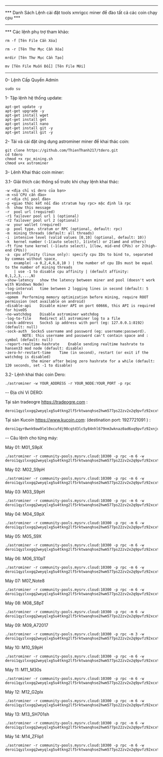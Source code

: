 **********************************************************************************
*** Danh Sách Lệnh cài đặt tools xmrigcc miner để đào tất cả các coin chạy cpu ***
**********************************************************************************
*** Các lệnh phụ trợ tham khảo:

	rm -f [Tên File Cần Xóa]

	rm -r [Tên Thư Mục Cần Xóa]

	mrdir [Tên Thư Mục Cần Tạo]

	mv [Tên File Muốn Đổi] [Tên File Mới]


**********************************************************************************
0- Lệnh Cấp Quyền Admin

	sudo su

1- Tập lệnh hệ thống update:

	apt-get update -y 
	apt-get upgrade -y
	apt-get install wget 
	apt-get install get 
	apt-get install nano
	apt-get install git -y
	apt-get install git -y

2- Tải và cài đặt ứng dụng astrominer miner để khai thác coin:

	git clone https://github.com/ThienThanh217/tdero.git
	cd tdero
	chmod +x rpc_mining.sh 
	chmod u+x astrominer

3- Lênh Khai thác coin miner:

3.1- Giải thích các thông số trước khi chạy lệnh khai thác:

	-w <địa chỉ ví dero của bạn> 
	-m <số CPU cần đào> 
	-r <địa chỉ pool đào>
	-p <giao thức kết nối đào stratum hay rpc> mặc định là rpc
	-h	show this message
	-r	pool url (required)
	-r1	failover pool url 1 (optional)
	-r2	failover pool url 2 (optional)
	-w	your wallet (required)
	-p	pool type. stratum or RPC (optional, default: rpc)
	-m	mining threads (default: all threads)
	-i	intensive level (valid values [0,10] (optional, default: 10))
	-k	kernel number (-1(auto select), 1(intel) or 2(amd and others)
	-ft	fine tune kernel (-1(auto select), 1(low, mid-end CPUs) or 2(high-end CPUs))
	-a	cpu affinity (linux only): specify cpu IDs to bind to, separated by commas without space, 
 		example( -a 0,2,4,6,8,10 ) | the number of cpu IDs must be equal to the number of mining threads 
   		| use -1 to disable cpu affinity | (default affinity: 0,1,2,3,...,N) 
	-show-latency	show the latency between miner and pool (doesn't work with Windows Node) 
	-log-interval	time between 2 logging lines in second (default: 5 seconds) 
	-opmem	Performing memory optimization before mining, require ROOT permission (not available on android) 
	-disable-api	Disable miner API on port 60666, this API is required for hiveOS 
	-no-watchdog	Disable astrominer watchdog
	-log-to-file	Redirect all astrominer log to a file
	-sock-address	Socks5 ip address with port (eg: 127.0.0.1:8192) (default: null)
	-sock-auth	Socks5 username and password (eg: username:password). 
 			NOTE: this username and password can't contain space and : symbol (default: null)
	-report-realtime-hashrate	 Enable sending realtime hashrate to hansen33 mod node (default: disable)
	-zero-hr-restart-time	 Time (in second), restart (or exit if the watchdog is disabled) 
 				the miner after being zero hashrate for a while (default: 120 seconds, set -1 to disable)
	
3.2- Lệnh khai thác coin Dero:

	./astrominer -w YOUR_ADDRESS -r YOUR_NODE:YOUR_PORT -p rpc

-- Địa chỉ Ví DERO:

Tại sàn tradeogre https://tradeogre.com : 

	deroi1qyzlxxgq2weyqlxg5u4tkng2lf5rktwanqhse2hwm577ps22zv2x2q9pvfz92xcxtq2z2k7l9sdq2h0pgr

Tại sàn Kucoin https://www.kucoin.com: (destination port: 1927721091 ) : 

	deroi1qyr8wnk9aw9lel0xcufdj98cqtd3lc5y84nhl679nm3wknaz0ad6xq9pvfz92xnju6cgx2ww579

-- Câu lệnh cho từng máy:

Máy 01: M01_S9pX

	./astrominer -r community-pools.mysrv.cloud:10300 -p rpc -m 6 -w deroi1qyzlxxgq2weyqlxg5u4tkng2lf5rktwanqhse2hwm577ps22zv2x2q9pvfz92xcxtq2z2k7l9sdq2h0pgr.M01_S9pX

Máy 02: M02_S9pH

	./astrominer -r community-pools.mysrv.cloud:10300 -p rpc -m 6 -w deroi1qyzlxxgq2weyqlxg5u4tkng2lf5rktwanqhse2hwm577ps22zv2x2q9pvfz92xcxtq2z2k7l9sdq2h0pgr.M02_S9pH

Máy 03: M03_S9pH

	./astrominer -r community-pools.mysrv.cloud:10300 -p rpc -m 6 -w deroi1qyzlxxgq2weyqlxg5u4tkng2lf5rktwanqhse2hwm577ps22zv2x2q9pvfz92xcxtq2z2k7l9sdq2h0pgr.M03_S9pH

Máy 04: M04_S9pX

	./astrominer -r community-pools.mysrv.cloud:10300 -p rpc -m 6 -w deroi1qyzlxxgq2weyqlxg5u4tkng2lf5rktwanqhse2hwm577ps22zv2x2q9pvfz92xcxtq2z2k7l9sdq2h0pgr.M04_S9pX

Máy 05: M05_S9X

	./astrominer -r community-pools.mysrv.cloud:10300 -p rpc -m 6 -w deroi1qyzlxxgq2weyqlxg5u4tkng2lf5rktwanqhse2hwm577ps22zv2x2q9pvfz92xcxtq2z2k7l9sdq2h0pgr.M05_S9X

Máy 06: M06_S10pT

	./astrominer -r community-pools.mysrv.cloud:10300 -p rpc -m 6 -w deroi1qyzlxxgq2weyqlxg5u4tkng2lf5rktwanqhse2hwm577ps22zv2x2q9pvfz92xcxtq2z2k7l9sdq2h0pgr.M06_S10pT

Máy 07: M07_Note8

	./astrominer -r community-pools.mysrv.cloud:10300 -p rpc -m 6 -w deroi1qyzlxxgq2weyqlxg5u4tkng2lf5rktwanqhse2hwm577ps22zv2x2q9pvfz92xcxtq2z2k7l9sdq2h0pgr.M07_Note8

Máy 08: M08_S8pT

	./astrominer -r community-pools.mysrv.cloud:10300 -p rpc -m 6 -w deroi1qyzlxxgq2weyqlxg5u4tkng2lf5rktwanqhse2hwm577ps22zv2x2q9pvfz92xcxtq2z2k7l9sdq2h0pgr.M08_S8pT

Máy 09: M09_A72017

	./astrominer -r community-pools.mysrv.cloud:10300 -p rpc -m 3 -w deroi1qyzlxxgq2weyqlxg5u4tkng2lf5rktwanqhse2hwm577ps22zv2x2q9pvfz92xcxtq2z2k7l9sdq2h0pgr.M09_A72017

Máy 10: M10_S9pH

	./astrominer -r community-pools.mysrv.cloud:10300 -p rpc -m 6 -w deroi1qyzlxxgq2weyqlxg5u4tkng2lf5rktwanqhse2hwm577ps22zv2x2q9pvfz92xcxtq2z2k7l9sdq2h0pgr.M10_S9pH

Máy 11: M11_M30s

	./astrominer -r community-pools.mysrv.cloud:10300 -p rpc -m 6 -w deroi1qyzlxxgq2weyqlxg5u4tkng2lf5rktwanqhse2hwm577ps22zv2x2q9pvfz92xcxtq2z2k7l9sdq2h0pgr.M11_M30s

Máy 12: M12_G2plx

	./astrominer -r community-pools.mysrv.cloud:10300 -p rpc -m 6 -w deroi1qyzlxxgq2weyqlxg5u4tkng2lf5rktwanqhse2hwm577ps22zv2x2q9pvfz92xcxtq2z2k7l9sdq2h0pgr.M12_G2plx

Máy 13: M13_SH701sh

	./astrominer -r community-pools.mysrv.cloud:10300 -p rpc -m 6 -w deroi1qyzlxxgq2weyqlxg5u4tkng2lf5rktwanqhse2hwm577ps22zv2x2q9pvfz92xcxtq2z2k7l9sdq2h0pgr.M13_SH701sh

Máy 14: M14_ZFlip1

	./astrominer -r community-pools.mysrv.cloud:10300 -p rpc -m 6 -w deroi1qyzlxxgq2weyqlxg5u4tkng2lf5rktwanqhse2hwm577ps22zv2x2q9pvfz92xcxtq2z2k7l9sdq2h0pgr.M14_ZFlip1
